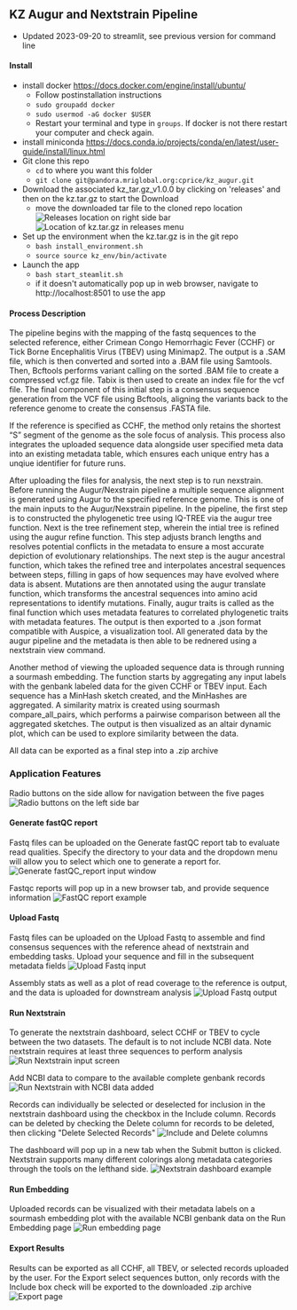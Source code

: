 ## KZ Augur and Nextstrain Pipeline

* Updated 2023-09-20 to streamlit, see previous version for command line

#### Install
- install docker https://docs.docker.com/engine/install/ubuntu/
    - Follow postinstallation instructions
    - `sudo groupadd docker`
    - `sudo usermod -aG docker $USER`
    - Restart your terminal and type in `groups`. If docker is not there restart your computer and check again.
- install miniconda https://docs.conda.io/projects/conda/en/latest/user-guide/install/linux.html
- Git clone this repo
    - `cd` to where you want this folder
    - `git clone git@pandora.mriglobal.org:cprice/kz_augur.git`
- Download the associated kz_tar.gz_v1.0.0 by clicking on 'releases' and then on the kz.tar.gz to start the Download
    - move the downloaded tar file to the cloned repo location
![Releases location on right side bar](img/releases.png)
![Location of kz.tar.gz in releases menu](img/releases_2.png)
- Set up the environment when the kz.tar.gz is in the git repo
    - `bash install_environment.sh`
    - `source source kz_env/bin/activate`
- Launch the app
    - `bash start_steamlit.sh`
    - if it doesn't automatically pop up in web browser, navigate to http://localhost:8501 to use the app


#### Process Description
The pipeline begins with the mapping of the fastq sequences to the selected reference, either Crimean Congo Hemorrhagic Fever (CCHF) or Tick Borne Encephalitis Virus (TBEV) using Minimap2. The output is a .SAM file, which is then converted and sorted into a .BAM file using Samtools. Then, Bcftools performs variant calling on the sorted .BAM file to create a compressed vcf.gz file. Tabix is then used to create an index file for the vcf file. The final component of this initial step is a consensus sequence generation from the VCF file using Bcftools, aligning the variants back to the reference genome to create the consensus .FASTA file.

If the reference is specified as CCHF, the method only retains the shortest “S” segment of the genome as the sole focus of analysis. This process also integrates the uploaded sequence data alongside user specified meta data into an existing metadata table, which ensures each unique entry has a unqiue identifier for future runs. 

After uploading the files for analysis, the next step is to run nexstrain. Before running the Augur/Nexstrain pipeline a multiple sequence alignment is generated using Augur to the specified reference genome. This is one of the main inputs to the Augur/Nexstrain pipeline. In the pipeline, the first step is to constructed the phylogenetic tree using IQ-TREE via the augur tree function. Next is the tree refinement step, wherein the intial tree is refined using the augur refine function. This step adjusts branch lengths and resolves potential conflicts in the metadata to ensure a most accurate depiction of evolutionary relationships. The next step is the augur ancestral function, which takes the refined tree and interpolates ancestral sequences between steps, filling in gaps of how sequences may have evolved where data is absent. Mutations are then annotated using the augur translate function, which transforms the ancestral sequences into amino acid representations to identify mutations. Finally, augur traits is called as the final function which uses metadata features to correlated phylogenetic traits with metadata features. The output is then exported to a .json format compatible with Auspice, a visualization tool. All generated data by the augur pipeline and the metadata is then able to be rednered using a nextstrain view command. 

Another method of viewing the uploaded sequence data is through running a sourmash embedding. The function starts by aggregating any input labels with the genbank labeled data for the given CCHF or TBEV input. Each sequence has a MinHash sketch created, and the MinHashes are aggregated. A similarity matrix is created using sourmash compare_all_pairs, which performs a pairwise comparison between all the aggregated sketches. The output is then visualized as an altair dynamic plot, which can be used to explore similarity between the data.

All data can be exported as a final step into a .zip archive


### Application Features
Radio buttons on the side allow for navigation between the five pages
![Radio buttons on the left side bar](img/radio_buttons.png)

#### Generate fastQC report
Fastq files can be uploaded on the Generate fastQC report tab to evaluate read qualities. Specify the directory to your data and the dropdown menu will allow you to select which one to generate a report for.
![Generate fastQC_report input window](img/generate_fastqc_report.png)

Fastqc reports will pop up in a new browser tab, and provide sequence information
![FastQC report example](img/fastQC_output.png)

#### Upload Fastq
Fastq files can be uploaded on the Upload Fastq to assemble and find consensus sequences with the reference ahead of nextstrain and embedding tasks. Upload your sequence and fill in the subsequent metadata fields
![Upload Fastq input](img/upload_fastq_input.png)

Assembly stats as well as a plot of read coverage to the reference is output, and the data is uploaded for downstream analysis
![Upload Fastq output](img/upload_fastq_out.png)

#### Run Nextstrain
To generate the nextstrain dashboard, select CCHF or TBEV to cycle between the two datasets. The default is to not include NCBI data. Note nextstrain requires at least three sequences to perform analysis
![Run Nextstrain input screen](img/run_nextstrain_no_NCBI.png)

Add NCBI data to compare to the available complete genbank records
![Run Nextstrain with NCBI data added](img/run_nextstrain_with_NCBI.png)

Records can individually be selected or deselected for inclusion in the nextstrain dashboard using the checkbox in the Include column. Records can be deleted by checking the Delete column for records to be deleted, then clicking "Delete Selected Records"
![Include and Delete columns](img/delete_include_buttons.png)

The dashboard will pop up in a new tab when the Submit button is clicked. Nextstrain supports many different colorings along metadata categories through the tools on the lefthand side.
![Nextstrain dashboard example](img/nextstrain_dashboard.png)

#### Run Embedding
Uploaded records can be visualized with their metadata labels on a sourmash embedding plot with the available NCBI genbank data on the Run Embedding page
![Run embedding page](img/run_embedding.png)

#### Export Results
Results can be exported as all CCHF, all TBEV, or selected records uploaded by the user. For the Export select sequences button, only records with the Include box check will be exported to the downloaded .zip archive
![Export page](img/export_screen.png)